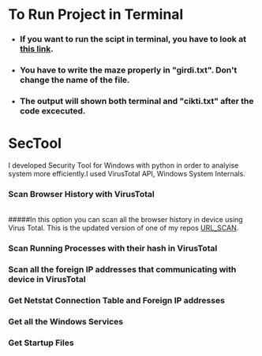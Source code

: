 # To Run Project in Terminal
- ### If you want to run the scipt in terminal, you have to look at <a href="https://www.geeksforgeeks.org/how-to-set-up-command-prompt-for-python-in-windows10/">this link</a>.
- ### You have to write the maze properly in "girdi.txt". Don't change the name of the file.
- ### The output will shown both terminal and "cikti.txt" after the code excecuted.

# SecTool
I developed Security Tool for Windows with python in order to analyise system more efficiently.I used VirusTotal API, Windows System Internals.

### Scan Browser History with VirusTotal
<br>
#####In this option you can scan all the browser history in device using Virus Total. This is the updated version of one of my repos <a href="https://www.geeksforgeeks.org/how-to-set-up-command-prompt-for-python-in-windows10/">URL_SCAN</a>.


### Scan Running Processes with their hash in VirusTotal
### Scan all the foreign IP addresses that communicating with device in VirusTotal
### Get Netstat Connection Table and Foreign IP addresses
### Get all the Windows Services
### Get Startup Files

